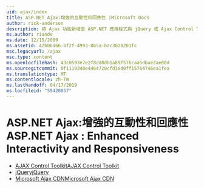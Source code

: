 ```yaml
---
uid: ajax/index
title: ASP.NET Ajax:增強的互動性和回應性 |Microsoft Docs
author: rick-anderson
description: 將 Ajax 功能新增至 ASP.NET 應用程式與 jQuery 或 Ajax Control Toolkit 中。 改善 Ajax 應用程式與微的效能...
ms.author: riande
ms.date: 12/15/2009
ms.assetid: 42b0bd66-bf2f-4993-8b5a-bac3028201fc
msc.legacyurl: /ajax
msc.type: content
ms.openlocfilehash: 43c0593e7e2f8dd8db1a89f57bcaa5dbae2ae00d
ms.sourcegitcommit: 0f1119340e4464720cfd16d0ff15764746ea1fea
ms.translationtype: MT
ms.contentlocale: zh-TW
ms.lasthandoff: 04/17/2019
ms.locfileid: "59420857"
---
```

# <a name="aspnet-ajax--enhanced-interactivity-and-responsiveness"></a><span data-ttu-id="1844c-104">ASP.NET Ajax:增強的互動性和回應性</span><span class="sxs-lookup"><span data-stu-id="1844c-104">ASP.NET Ajax : Enhanced Interactivity and Responsiveness</span></span>

- [<span data-ttu-id="1844c-105">AJAX Control Toolkit</span><span class="sxs-lookup"><span data-stu-id="1844c-105">AJAX Control Toolkit</span></span>](https://go.devexpress.com/AjaxControlToolkit_ASP_Resources_ASP_AJAX_Index.aspx)
- [<span data-ttu-id="1844c-106">jQuery</span><span class="sxs-lookup"><span data-stu-id="1844c-106">jQuery</span></span>](http://jquery.com/)
- [<span data-ttu-id="1844c-107">Microsoft Ajax CDN</span><span class="sxs-lookup"><span data-stu-id="1844c-107">Microsoft Ajax CDN</span></span>](cdn/overview.md)
